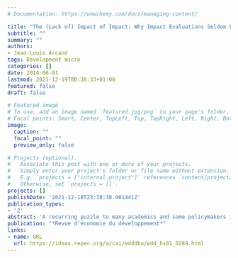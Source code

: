 ```yaml
---
# Documentation: https://wowchemy.com/docs/managing-content/

title: "The (Lack of) Impact of Impact: Why Impact Evaluations Seldom Lead to Evidence-based Policymaking"
subtitle: ""
summary: ""
authors:
- Jean-Louis Arcand
tags: Development micro
categories: []
date: 2014-06-01
lastmod: 2021-12-19T00:38:33+01:00
featured: false
draft: false

# Featured image
# To use, add an image named `featured.jpg/png` to your page's folder.
# Focal points: Smart, Center, TopLeft, Top, TopRight, Left, Right, BottomLeft, Bottom, BottomRight.
image:
  caption: ""
  focal_point: ""
  preview_only: false

# Projects (optional).
#   Associate this post with one or more of your projects.
#   Simply enter your project's folder or file name without extension.
#   E.g. `projects = ["internal-project"]` references `content/project/deep-learning/index.md`.
#   Otherwise, set `projects = []`.
projects: []
publishDate: '2021-12-18T23:38:38.981441Z'
publication_types:
- '2'
abstract: 'A recurring puzzle to many academics and some policymakers is why impact evaluations, which have become something of a cottage industry in the development field, have so little impact on actual policymaking. In this paper, I study the impact of impact evaluations. I show, in a simple Bayesian framework embedded within a standard contest success function-based model of competition amongst anti-evaluation policymakers, Bayesian policymakers, and frequentist evaluators, that the likelihood of a program being cancelled is a decreasing function both of the impact estimated by the evaluation and of the prior on whose basis the program was approved to begin with. Moreover, the probability of cancellation is a decreasing function of the effectiveness of the influence exerted by frequentist evaluators. Since the latter?s effectiveness in terms of lobbying in favor of their findings in the real world is likely to be close to zero, the likelihood of cancelling a program that was approved in the first place, despite its suffering a highly negative evaluation, is extremely low. The model thus provides one possible explanation for why impact evaluations have so little impact in the realm of decisionmaking, and why they have contributed so little to evidence-based policymaking.'
publication: "*Revue d’économie du développement*"
links:
- name: URL
  url: https://ideas.repec.org/a/cai/edddbu/edd_hs01_0289.html
---
```

